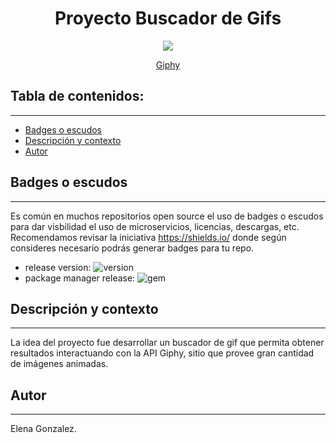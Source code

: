 <h1 align="center">Proyecto Buscador de Gifs</h1>
<p align="center"><img src="https://media.giphy.com/media/3o6gbbuLW76jkt8vIc/giphy.gif"></img></p>
<p align="center"><a href="https://giphy.com/"/>Giphy</a></p> 

## Tabla de contenidos:
---

- [Badges o escudos](#badges-o-escudos)
- [Descripción y contexto](#descripción-y-contexto)
- [Autor](#autor)


## Badges o escudos
---
Es común en muchos repositorios open source el uso de badges o escudos para dar visbilidad el uso de microservicios, licencias, descargas, etc. Recomendamos revisar la iniciativa https://shields.io/ donde según consideres necesario podrás generar badges para tu repo. 


- release version: ![version](https://img.shields.io/badge/buscador--img-0.1.0-blueviolet)
- package manager release: ![gem](https://img.shields.io/badge/react%20js-%5E16.13.1-9cf)


## Descripción y contexto
---
La idea del proyecto fue desarrollar un buscador de gif que permita obtener resultados interactuando con la API Giphy, sitio que provee gran cantidad de imágenes animadas.

## Autor
---
Elena Gonzalez.
